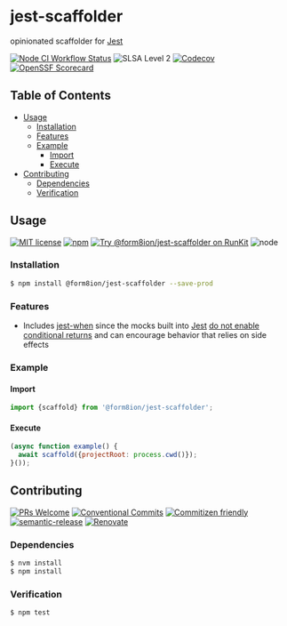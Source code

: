 # jest-scaffolder

opinionated scaffolder for [Jest](https://jestjs.io)

<!--status-badges start -->

[![Node CI Workflow Status][github-actions-ci-badge]][github-actions-ci-link]
![SLSA Level 2][slsa-badge]
[![Codecov][coverage-badge]][coverage-link]
[![OpenSSF Scorecard][ossfScorecard-badge]][ossfScorecard-link]

<!--status-badges end -->

## Table of Contents

* [Usage](#usage)
  * [Installation](#installation)
  * [Features](#features)
  * [Example](#example)
    * [Import](#import)
    * [Execute](#execute)
* [Contributing](#contributing)
  * [Dependencies](#dependencies)
  * [Verification](#verification)

## Usage

<!--consumer-badges start -->

[![MIT license][license-badge]][license-link]
[![npm][npm-badge]][npm-link]
[![Try @form8ion/jest-scaffolder on RunKit][runkit-badge]][runkit-link]
![node][node-badge]

<!--consumer-badges end -->

### Installation

```sh
$ npm install @form8ion/jest-scaffolder --save-prod
```

### Features

* Includes [jest-when](https://www.npmjs.com/package/jest-when) since the mocks
  built into [Jest](https://jestjs.io) [do not enable conditional returns](https://github.com/facebook/jest/issues/6180)
  and can encourage behavior that relies on side effects

### Example

#### Import

```javascript
import {scaffold} from '@form8ion/jest-scaffolder';
```

#### Execute

```javascript
(async function example() {
  await scaffold({projectRoot: process.cwd()});
}());
```

## Contributing

<!--contribution-badges start -->

[![PRs Welcome][PRs-badge]][PRs-link]
[![Conventional Commits][commit-convention-badge]][commit-convention-link]
[![Commitizen friendly][commitizen-badge]][commitizen-link]
[![semantic-release][semantic-release-badge]][semantic-release-link]
[![Renovate][renovate-badge]][renovate-link]

<!--contribution-badges end -->

### Dependencies

```sh
$ nvm install
$ npm install
```

### Verification

```sh
$ npm test
```

[PRs-link]: http://makeapullrequest.com

[PRs-badge]: https://img.shields.io/badge/PRs-welcome-brightgreen.svg

[commit-convention-link]: https://conventionalcommits.org

[commit-convention-badge]: https://img.shields.io/badge/Conventional%20Commits-1.0.0-yellow.svg

[commitizen-link]: http://commitizen.github.io/cz-cli/

[commitizen-badge]: https://img.shields.io/badge/commitizen-friendly-brightgreen.svg

[semantic-release-link]: https://github.com/semantic-release/semantic-release

[semantic-release-badge]: https://img.shields.io/badge/semantic--release-angular-e10079?logo=semantic-release

[renovate-link]: https://renovatebot.com

[renovate-badge]: https://img.shields.io/badge/renovate-enabled-brightgreen.svg?logo=renovatebot

[license-link]: LICENSE

[license-badge]: https://img.shields.io/github/license/form8ion/jest-scaffolder.svg?logo=opensourceinitiative

[npm-link]: https://www.npmjs.com/package/@form8ion/jest-scaffolder

[npm-badge]: https://img.shields.io/npm/v/@form8ion/jest-scaffolder?logo=npm

[runkit-link]: https://npm.runkit.com/@form8ion/jest-scaffolder

[runkit-badge]: https://badge.runkitcdn.com/@form8ion/jest-scaffolder.svg

[github-actions-ci-link]: https://github.com/form8ion/jest-scaffolder/actions?query=workflow%3A%22Node.js+CI%22+branch%3Amaster

[github-actions-ci-badge]: https://img.shields.io/github/actions/workflow/status/form8ion/jest-scaffolder/node-ci.yml.svg?branch=master&logo=github

[slsa-badge]: https://slsa.dev/images/gh-badge-level2.svg

[coverage-link]: https://codecov.io/github/form8ion/jest-scaffolder

[coverage-badge]: https://img.shields.io/codecov/c/github/form8ion/jest-scaffolder?logo=codecov

[ossfScorecard-link]: https://securityscorecards.dev/viewer/?uri=github.com/form8ion/jest-scaffolder

[ossfScorecard-badge]: https://api.securityscorecards.dev/projects/github.com/form8ion/jest-scaffolder/badge

[node-badge]: https://img.shields.io/node/v/@form8ion/jest-scaffolder?logo=node.js

